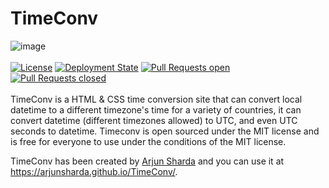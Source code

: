 # TimeConv
![image](https://user-images.githubusercontent.com/77706434/175558715-91e97d26-e843-4160-ae23-1ab2968fa627.png)
<br>
</br>
[![License](https://img.shields.io/github/license/ArjunSharda/TimeConv)](https://github.com/ArjunSharda/TimeConv/blob/main/LICENSE)
[![Deployment State](https://img.shields.io/github/deployments/ArjunSharda/TimeConv/github-pages)](https://github.com/ArjunSharda/TimeConv/deployments/activity_log?environment=github-pages)
[![Pull Requests open](https://img.shields.io/github/issues-pr-raw/ArjunSharda/TimeConv)](https://github.com/ArjunSharda/TimeConv/pulls)
[![Pull Requests closed](https://img.shields.io/github/issues-pr-closed/ArjunSharda/TimeConv)](https://github.com/ArjunSharda/TimeConv/pulls)
<br>
</br>
TimeConv is a HTML & CSS time conversion site that can convert local datetime to a different timezone's time for a variety of countries, it can convert datetime (different timezones allowed) to UTC, and even UTC seconds to datetime.
Timeconv is open sourced under the MIT license and is free for everyone to use under the conditions of the MIT license.

TimeConv has been created by [Arjun Sharda](https://github.com/ArjunSharda) and you can use it at https://arjunsharda.github.io/TimeConv/.
